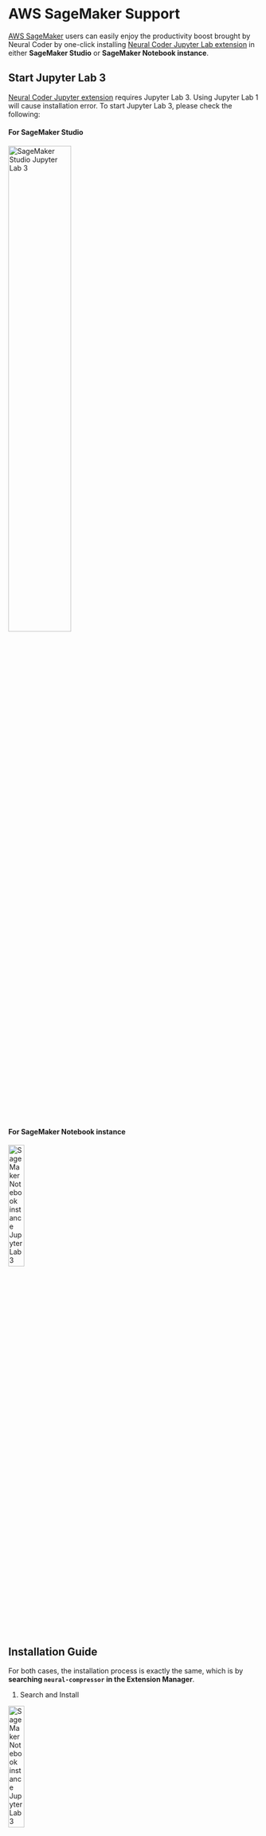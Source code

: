 AWS SageMaker Support
=====

[AWS SageMaker](https://aws.amazon.com/sagemaker/) users can easily enjoy the productivity boost brought by Neural Coder by one-click installing [Neural Coder Jupyter Lab extension](https://www.npmjs.com/package/jupyter-lab-neural-compressor) in either **SageMaker Studio** or **SageMaker Notebook instance**.

## Start Jupyter Lab 3
[Neural Coder Jupyter extension](https://www.npmjs.com/package/jupyter-lab-neural-compressor) requires Jupyter Lab 3. Using Jupyter Lab 1 will cause installation error. To start Jupyter Lab 3, please check the following:

#### For SageMaker Studio
<img src="https://user-images.githubusercontent.com/86637189/206102264-20ebbce8-21ee-4de0-90fb-5fe0e78ade62.png" alt="SageMaker Studio Jupyter Lab 3" width="50%" height="50%">

#### For SageMaker Notebook instance
<img src="https://user-images.githubusercontent.com/86637189/206102316-4440648c-1a93-4efe-bc54-c9b1deeb43a0.png" alt="SageMaker Notebook instance Jupyter Lab 3" width="25%" height="25%">

## Installation Guide
For both cases, the installation process is exactly the same, which is by **searching ```neural-compressor``` in the Extension Manager**.

1. Search and Install

<img src="https://user-images.githubusercontent.com/86637189/206103447-cd813091-0452-4a35-a3dd-72a06b44de47.png" alt="SageMaker Notebook instance Jupyter Lab 3" width="25%" height="25%">

2. Rebuild

<img src="https://user-images.githubusercontent.com/86637189/206103467-72a64766-fe77-419d-b08d-8a7ccdb5b2d0.png" alt="SageMaker Notebook instance Jupyter Lab 3" width="25%" height="25%">

3. Save and Reload

<img src="https://user-images.githubusercontent.com/86637189/206103484-cf5fd2bb-588c-4623-aa7f-576f1ceba507.png" alt="SageMaker Notebook instance Jupyter Lab 3" width="25%" height="25%">

4. Done!

<img src="https://user-images.githubusercontent.com/86637189/206103909-3b29f616-64dc-4b48-89a9-31175beba142.png" alt="SageMaker Notebook instance Jupyter Lab 3" width="75%" height="75%">
